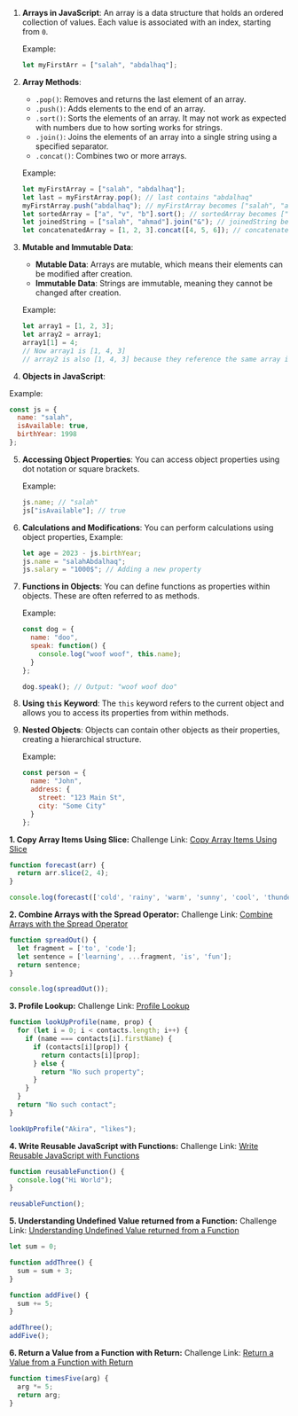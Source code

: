 
1. **Arrays in JavaScript**:
   An array is a data structure that holds an ordered collection of values. Each value is associated with an index, starting from `0`.

   Example:
   ```javascript
   let myFirstArr = ["salah", "abdalhaq"];
   ```

2. **Array Methods**:
   - `.pop()`: Removes and returns the last element of an array.
   - `.push()`: Adds elements to the end of an array.
   - `.sort()`: Sorts the elements of an array. It may not work as expected with numbers due to how sorting works for strings.
   - `.join()`: Joins the elements of an array into a single string using a specified separator.
   - `.concat()`: Combines two or more arrays.

   Example:
   ```javascript
   let myFirstArray = ["salah", "abdalhaq"];
   let last = myFirstArray.pop(); // last contains "abdalhaq"
   myFirstArray.push("abdalhaq"); // myFirstArray becomes ["salah", "abdalhaq"]
   let sortedArray = ["a", "v", "b"].sort(); // sortedArray becomes ["a", "b", "v"]
   let joinedString = ["salah", "ahmad"].join("&"); // joinedString becomes "salah&ahmad"
   let concatenatedArray = [1, 2, 3].concat([4, 5, 6]); // concatenatedArray becomes [1, 2, 3, 4, 5, 6]
   ```

3. **Mutable and Immutable Data**:
   - **Mutable Data**: Arrays are mutable, which means their elements can be modified after creation.
   - **Immutable Data**: Strings are immutable, meaning they cannot be changed after creation.

   Example:
   ```javascript
   let array1 = [1, 2, 3];
   let array2 = array1;
   array1[1] = 4;
   // Now array1 is [1, 4, 3]
   // array2 is also [1, 4, 3] because they reference the same array in memory.


41. **Objects in JavaScript**:

   Example:
   ```javascript
   const js = {
     name: "salah",
     isAvailable: true,
     birthYear: 1998
   };
   ```

5. **Accessing Object Properties**:
   You can access object properties using dot notation or square brackets.

   Example:
   ```javascript
   js.name; // "salah"
   js["isAvailable"]; // true
   ```

6. **Calculations and Modifications**:
   You can perform calculations using object properties,
   Example:
   ```javascript
   let age = 2023 - js.birthYear;
   js.name = "salahAbdalhaq";
   js.salary = "1000$"; // Adding a new property
   ```

7. **Functions in Objects**:
   You can define functions as properties within objects. These are often referred to as methods.

   Example:
   ```javascript
   const dog = {
     name: "doo",
     speak: function() {
       console.log("woof woof", this.name);
     }
   };

   dog.speak(); // Output: "woof woof doo"
   ```

8. **Using `this` Keyword**:
   The `this` keyword refers to the current object and allows you to access its properties from within methods.

9. **Nested Objects**:
   Objects can contain other objects as their properties, creating a hierarchical structure.

   Example:
   ```javascript
   const person = {
     name: "John",
     address: {
       street: "123 Main St",
       city: "Some City"
     }
   };
   ```


**1. Copy Array Items Using Slice:**
Challenge Link: [Copy Array Items Using Slice](https://www.freecodecamp.org/learn/javascript-algorithms-and-data-structures/basic-data-structures/copy-array-items-using-slice)

```javascript
function forecast(arr) {
  return arr.slice(2, 4);
}

console.log(forecast(['cold', 'rainy', 'warm', 'sunny', 'cool', 'thunderstorms']));
```

**2. Combine Arrays with the Spread Operator:**
Challenge Link: [Combine Arrays with the Spread Operator](https://www.freecodecamp.org/learn/javascript-algorithms-and-data-structures/basic-data-structures/combine-arrays-with-the-spread-operator)

```javascript
function spreadOut() {
  let fragment = ['to', 'code'];
  let sentence = ['learning', ...fragment, 'is', 'fun'];
  return sentence;
}

console.log(spreadOut());
```

**3. Profile Lookup:**
Challenge Link: [Profile Lookup](https://www.freecodecamp.org/learn/javascript-algorithms-and-data-structures/basic-javascript/profile-lookup)

```javascript
function lookUpProfile(name, prop) {
  for (let i = 0; i < contacts.length; i++) {
    if (name === contacts[i].firstName) {
      if (contacts[i][prop]) {
        return contacts[i][prop];
      } else {
        return "No such property";
      }
    }
  }
  return "No such contact";
}

lookUpProfile("Akira", "likes");
```

**4. Write Reusable JavaScript with Functions:**
Challenge Link: [Write Reusable JavaScript with Functions](https://www.freecodecamp.org/learn/javascript-algorithms-and-data-structures/basic-javascript/write-reusable-javascript-with-functions)

```javascript
function reusableFunction() {
  console.log("Hi World");
}

reusableFunction();
```

**5. Understanding Undefined Value returned from a Function:**
Challenge Link: [Understanding Undefined Value returned from a Function](https://www.freecodecamp.org/learn/javascript-algorithms-and-data-structures/basic-javascript/understanding-undefined-value-returned-from-a-function)

```javascript
let sum = 0;

function addThree() {
  sum = sum + 3;
}

function addFive() {
  sum += 5;
}

addThree();
addFive();
```

**6. Return a Value from a Function with Return:**
Challenge Link: [Return a Value from a Function with Return](https://www.freecodecamp.org/learn/javascript-algorithms-and-data-structures/basic-javascript/return-a-value-from-a-function-with-return)

```javascript
function timesFive(arg) {
  arg *= 5;
  return arg;
}
```








